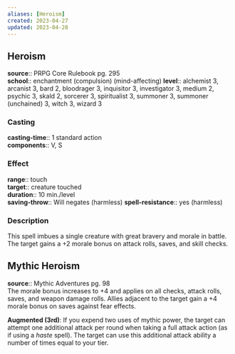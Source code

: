 ```yaml
---
aliases: [Heroism]
created: 2023-04-27
updated: 2023-04-28
---
```


## Heroism

**source**:: PRPG Core Rulebook pg. 295  
**school**:: enchantment (compulsion) (mind-affecting)
**level**:: alchemist 3, arcanist 3, bard 2, bloodrager 3, inquisitor 3, investigator 3, medium 2, psychic 3, skald 2, sorcerer 3, spiritualist 3, summoner 3, summoner (unchained) 3, witch 3, wizard 3

### Casting

**casting-time**:: 1 standard action  
**components**:: V, S

### Effect

**range**:: touch  
**target**:: creature touched  
**duration**:: 10 min./level  
**saving-throw**:: Will negates (harmless)
**spell-resistance**:: yes (harmless)

### Description

This spell imbues a single creature with great bravery and morale in battle. The target gains a +2 morale bonus on attack rolls, saves, and skill checks.

## Mythic Heroism

**source**:: Mythic Adventures pg. 98  
The morale bonus increases to +4 and applies on all checks, attack rolls, saves, and weapon damage rolls. Allies adjacent to the target gain a +4 morale bonus on saves against fear effects.  
  
**Augmented (3rd)**: If you expend two uses of mythic power, the target can attempt one additional attack per round when taking a full attack action (as if using a *haste* spell). The target can use this additional attack ability a number of times equal to your tier.
